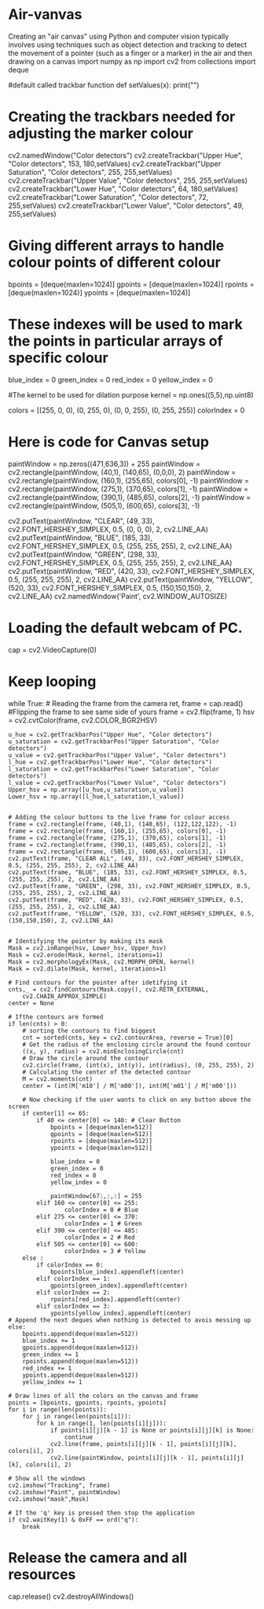 # Air-vanvas
 Creating an "air canvas" using Python and computer vision typically involves using techniques such as object detection and tracking to detect the movement of a pointer (such as a finger or a marker) in the air and then drawing on a canvas
import numpy as np
import cv2
from collections import deque

#default called trackbar function 
def setValues(x):
   print("")


# Creating the trackbars needed for adjusting the marker colour
cv2.namedWindow("Color detectors")
cv2.createTrackbar("Upper Hue", "Color detectors", 153, 180,setValues)
cv2.createTrackbar("Upper Saturation", "Color detectors", 255, 255,setValues)
cv2.createTrackbar("Upper Value", "Color detectors", 255, 255,setValues)
cv2.createTrackbar("Lower Hue", "Color detectors", 64, 180,setValues)
cv2.createTrackbar("Lower Saturation", "Color detectors", 72, 255,setValues)
cv2.createTrackbar("Lower Value", "Color detectors", 49, 255,setValues)


# Giving different arrays to handle colour points of different colour
bpoints = [deque(maxlen=1024)]
gpoints = [deque(maxlen=1024)]
rpoints = [deque(maxlen=1024)]
ypoints = [deque(maxlen=1024)]

# These indexes will be used to mark the points in particular arrays of specific colour
blue_index = 0
green_index = 0
red_index = 0
yellow_index = 0

#The kernel to be used for dilation purpose 
kernel = np.ones((5,5),np.uint8)

colors = [(255, 0, 0), (0, 255, 0), (0, 0, 255), (0, 255, 255)]
colorIndex = 0

# Here is code for Canvas setup
paintWindow = np.zeros((471,636,3)) + 255
paintWindow = cv2.rectangle(paintWindow, (40,1), (140,65), (0,0,0), 2)
paintWindow = cv2.rectangle(paintWindow, (160,1), (255,65), colors[0], -1)
paintWindow = cv2.rectangle(paintWindow, (275,1), (370,65), colors[1], -1)
paintWindow = cv2.rectangle(paintWindow, (390,1), (485,65), colors[2], -1)
paintWindow = cv2.rectangle(paintWindow, (505,1), (600,65), colors[3], -1)

cv2.putText(paintWindow, "CLEAR", (49, 33), cv2.FONT_HERSHEY_SIMPLEX, 0.5, (0, 0, 0), 2, cv2.LINE_AA)
cv2.putText(paintWindow, "BLUE", (185, 33), cv2.FONT_HERSHEY_SIMPLEX, 0.5, (255, 255, 255), 2, cv2.LINE_AA)
cv2.putText(paintWindow, "GREEN", (298, 33), cv2.FONT_HERSHEY_SIMPLEX, 0.5, (255, 255, 255), 2, cv2.LINE_AA)
cv2.putText(paintWindow, "RED", (420, 33), cv2.FONT_HERSHEY_SIMPLEX, 0.5, (255, 255, 255), 2, cv2.LINE_AA)
cv2.putText(paintWindow, "YELLOW", (520, 33), cv2.FONT_HERSHEY_SIMPLEX, 0.5, (150,150,150), 2, cv2.LINE_AA)
cv2.namedWindow('Paint', cv2.WINDOW_AUTOSIZE)


# Loading the default webcam of PC.
cap = cv2.VideoCapture(0)

# Keep looping
while True:
    # Reading the frame from the camera
    ret, frame = cap.read()
    #Flipping the frame to see same side of yours
    frame = cv2.flip(frame, 1)
    hsv = cv2.cvtColor(frame, cv2.COLOR_BGR2HSV)


    u_hue = cv2.getTrackbarPos("Upper Hue", "Color detectors")
    u_saturation = cv2.getTrackbarPos("Upper Saturation", "Color detectors")
    u_value = cv2.getTrackbarPos("Upper Value", "Color detectors")
    l_hue = cv2.getTrackbarPos("Lower Hue", "Color detectors")
    l_saturation = cv2.getTrackbarPos("Lower Saturation", "Color detectors")
    l_value = cv2.getTrackbarPos("Lower Value", "Color detectors")
    Upper_hsv = np.array([u_hue,u_saturation,u_value])
    Lower_hsv = np.array([l_hue,l_saturation,l_value])


    # Adding the colour buttons to the live frame for colour access
    frame = cv2.rectangle(frame, (40,1), (140,65), (122,122,122), -1)
    frame = cv2.rectangle(frame, (160,1), (255,65), colors[0], -1)
    frame = cv2.rectangle(frame, (275,1), (370,65), colors[1], -1)
    frame = cv2.rectangle(frame, (390,1), (485,65), colors[2], -1)
    frame = cv2.rectangle(frame, (505,1), (600,65), colors[3], -1)
    cv2.putText(frame, "CLEAR ALL", (49, 33), cv2.FONT_HERSHEY_SIMPLEX, 0.5, (255, 255, 255), 2, cv2.LINE_AA)
    cv2.putText(frame, "BLUE", (185, 33), cv2.FONT_HERSHEY_SIMPLEX, 0.5, (255, 255, 255), 2, cv2.LINE_AA)
    cv2.putText(frame, "GREEN", (298, 33), cv2.FONT_HERSHEY_SIMPLEX, 0.5, (255, 255, 255), 2, cv2.LINE_AA)
    cv2.putText(frame, "RED", (420, 33), cv2.FONT_HERSHEY_SIMPLEX, 0.5, (255, 255, 255), 2, cv2.LINE_AA)
    cv2.putText(frame, "YELLOW", (520, 33), cv2.FONT_HERSHEY_SIMPLEX, 0.5, (150,150,150), 2, cv2.LINE_AA)


    # Identifying the pointer by making its mask
    Mask = cv2.inRange(hsv, Lower_hsv, Upper_hsv)
    Mask = cv2.erode(Mask, kernel, iterations=1)
    Mask = cv2.morphologyEx(Mask, cv2.MORPH_OPEN, kernel)
    Mask = cv2.dilate(Mask, kernel, iterations=1)

    # Find contours for the pointer after idetifying it
    cnts,_ = cv2.findContours(Mask.copy(), cv2.RETR_EXTERNAL,
    	cv2.CHAIN_APPROX_SIMPLE)
    center = None

    # Ifthe contours are formed
    if len(cnts) > 0:
    	# sorting the contours to find biggest 
        cnt = sorted(cnts, key = cv2.contourArea, reverse = True)[0]
        # Get the radius of the enclosing circle around the found contour
        ((x, y), radius) = cv2.minEnclosingCircle(cnt)
        # Draw the circle around the contour
        cv2.circle(frame, (int(x), int(y)), int(radius), (0, 255, 255), 2)
        # Calculating the center of the detected contour
        M = cv2.moments(cnt)
        center = (int(M['m10'] / M['m00']), int(M['m01'] / M['m00']))

        # Now checking if the user wants to click on any button above the screen 
        if center[1] <= 65:
            if 40 <= center[0] <= 140: # Clear Button
                bpoints = [deque(maxlen=512)]
                gpoints = [deque(maxlen=512)]
                rpoints = [deque(maxlen=512)]
                ypoints = [deque(maxlen=512)]

                blue_index = 0
                green_index = 0
                red_index = 0
                yellow_index = 0

                paintWindow[67:,:,:] = 255
            elif 160 <= center[0] <= 255:
                    colorIndex = 0 # Blue
            elif 275 <= center[0] <= 370:
                    colorIndex = 1 # Green
            elif 390 <= center[0] <= 485:
                    colorIndex = 2 # Red
            elif 505 <= center[0] <= 600:
                    colorIndex = 3 # Yellow
        else :
            if colorIndex == 0:
                bpoints[blue_index].appendleft(center)
            elif colorIndex == 1:
                gpoints[green_index].appendleft(center)
            elif colorIndex == 2:
                rpoints[red_index].appendleft(center)
            elif colorIndex == 3:
                ypoints[yellow_index].appendleft(center)
    # Append the next deques when nothing is detected to avois messing up
    else:
        bpoints.append(deque(maxlen=512))
        blue_index += 1
        gpoints.append(deque(maxlen=512))
        green_index += 1
        rpoints.append(deque(maxlen=512))
        red_index += 1
        ypoints.append(deque(maxlen=512))
        yellow_index += 1

    # Draw lines of all the colors on the canvas and frame 
    points = [bpoints, gpoints, rpoints, ypoints]
    for i in range(len(points)):
        for j in range(len(points[i])):
            for k in range(1, len(points[i][j])):
                if points[i][j][k - 1] is None or points[i][j][k] is None:
                    continue
                cv2.line(frame, points[i][j][k - 1], points[i][j][k], colors[i], 2)
                cv2.line(paintWindow, points[i][j][k - 1], points[i][j][k], colors[i], 2)

    # Show all the windows
    cv2.imshow("Tracking", frame)
    cv2.imshow("Paint", paintWindow)
    cv2.imshow("mask",Mask)

	# If the 'q' key is pressed then stop the application 
    if cv2.waitKey(1) & 0xFF == ord("q"):
        break

# Release the camera and all resources
cap.release()
cv2.destroyAllWindows()
